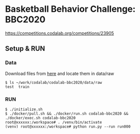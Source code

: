 # Basketball Behavior Challenge: BBC2020

https://competitions.codalab.org/competitions/23905

## Setup & RUN

### Data

Download files from [here](https://competitions.codalab.org/competitions/23905#participate-get_starting_kit) and locate them in data/raw

```
$ ls ~/work/codalab/codalab-bbc2020/data/raw
test  train
```

### RUN
```
$ ./initialize.sh
$ ./docker/pull.sh && ./docker/run.sh codalab-bbc2020 && ./docker/exec.sh codalab-bbc2020
root@xxxxxx:/workspace# . /venv/bin/activate
(venv) root@xxxxxx:/workspace# python run.py --run run000
```
